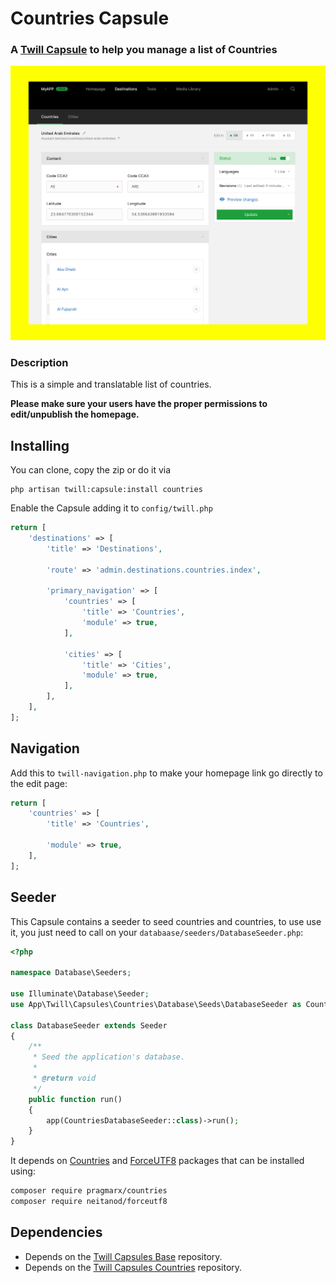 # Countries Capsule

### A [Twill Capsule](https://github.com/area17/twill) to help you manage a list of Countries

![screenshot](docs/screenshot-1.png)

### Description

This is a simple and translatable list of countries.

**Please make sure your users have the proper permissions to edit/unpublish the homepage.**

## Installing

You can clone, copy the zip or do it via

```
php artisan twill:capsule:install countries
```

Enable the Capsule adding it to `config/twill.php`

```php
return [
    'destinations' => [
        'title' => 'Destinations',

        'route' => 'admin.destinations.countries.index',

        'primary_navigation' => [
            'countries' => [
                'title' => 'Countries',
                'module' => true,
            ],

            'cities' => [
                'title' => 'Cities',
                'module' => true,
            ],
        ],
    ],
];
```

## Navigation

Add this to `twill-navigation.php` to make your homepage link go directly to the edit page:

```php
return [
    'countries' => [
        'title' => 'Countries',

        'module' => true,
    ],
];
```

## Seeder

This Capsule contains a seeder to seed countries and countries, to use use it, you just need to call on your `databaase/seeders/DatabaseSeeder.php`:

```php
<?php

namespace Database\Seeders;

use Illuminate\Database\Seeder;
use App\Twill\Capsules\Countries\Database\Seeds\DatabaseSeeder as CountriesDatabaseSeeder;

class DatabaseSeeder extends Seeder
{
    /**
     * Seed the application's database.
     *
     * @return void
     */
    public function run()
    {
        app(CountriesDatabaseSeeder::class)->run();
    }
}
```

It depends on [Countries](https://packagist.org/packages/pragmarx/countries) and [ForceUTF8](https://github.com/neitanod/forceutf8) packages that can be installed using:

```bash
composer require pragmarx/countries
composer require neitanod/forceutf8
```

## Dependencies

-   Depends on the [Twill Capsules Base](https://github.com/area17/twill-capsule-base) repository.
-   Depends on the [Twill Capsules Countries](https://github.com/area17/twill-capsule-countries) repository.
